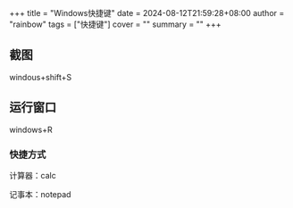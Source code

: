 +++
title = "Windows快捷键"
date = 2024-08-12T21:59:28+08:00
author = "rainbow"
tags = ["快捷键"]
cover = ""
summary = ""
+++
## 截图

windous+shift+S

## 运行窗口

windows+R

### 快捷方式

计算器：calc

记事本：notepad